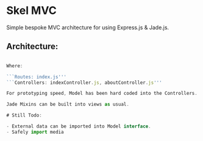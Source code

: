 # Skel MVC

Simple bespoke MVC architecture for using Express.js & Jade.js.

## Architecture:

```App.js ---> Routes ---> Controllers'''

Where:

```Routes: index.js'''
```Controllers: indexController.js, aboutController.js'''

For prototyping speed, Model has been hard coded into the Controllers.

Jade Mixins can be built into views as usual.

# Still Todo:

- External data can be imported into Model interface.
- Safely import media

